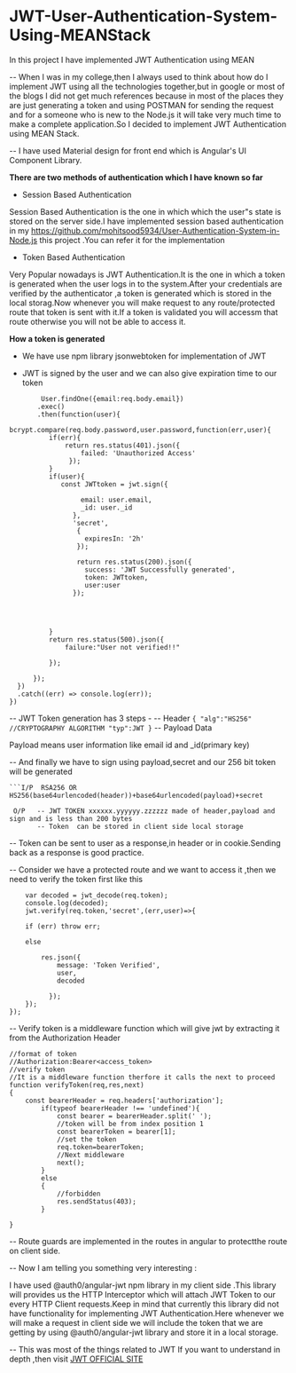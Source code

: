# JWT-User-Authentication-System-Using-MEANStack
In this project I have implemented JWT Authentication using MEAN

-- When I was in my college,then I always used to think about how do I implement JWT using all the technologies together,but in google or most of the blogs I did not get much references because in most of the places they are just generating a token and using POSTMAN for sending the request and for a someone who is new to the Node.js it will take very much time to make a complete application.So I decided to implement JWT Authentication using MEAN Stack.

-- I have used Material design for front end which is Angular's UI Component Library. 

**There are two methods of authentication which I have known so far**

- Session Based Authentication

Session Based Authentication is the one in which which the user"s state is stored on the server side.I have implemented session based authentication in my https://github.com/mohitsood5934/User-Authentication-System-in-Node.js this project .You can refer it for the implementation

- Token Based Authentication

Very Popular nowadays is JWT Authentication.It is the one in which a token is generated when the user logs in to the system.After your credentials are verified by the authenticator ,a token is generated which is stored in the local storag.Now whenever you will make request to any route/protected route that token is sent with it.If a token is validated you will accessm that route otherwise you will not be able to access it.


**How a token is generated**

-  We have use npm library jsonwebtoken for implementation of JWT

-  JWT is signed by the user and we can also give expiration time to our token 
 
  ``` router.post("/signin",function(req,res){
          User.findOne({email:req.body.email})
         .exec()
         .then(function(user){
         bcrypt.compare(req.body.password,user.password,function(err,user){
            if(err){
                return res.status(401).json({
                    failed: 'Unauthorized Access' 
                 });
            }
            if(user){
               const JWTtoken = jwt.sign({
                   
                    email: user.email,
                    _id: user._id
                  },
                  'secret',
                   {
                     expiresIn: '2h'
                   });

                   return res.status(200).json({
                     success: 'JWT Successfully generated',
                     token: JWTtoken,
                     user:user
                  });
                  
                   

                
            }
            return res.status(500).json({
                failure:"User not verified!!"

            });

        });
    })
    .catch((err) => console.log(err));
})
```

--  JWT Token generation has 3 steps -
  -- Header 
     ```
     {
     "alg":"HS256" //CRYPTOGRAPHY ALGORITHM
     "typ":JWT
     }
     ```
  --  Payload Data
     
  Payload means user information like email id and _id(primary key)
  
  --  And finally we have to sign using payload,secret and our 256 bit token will be generated
  
  
    ```I/P  RSA256 OR HS256(base64urlencoded(header))+base64urlencoded(payload)+secret
     
     O/P   -- JWT TOKEN xxxxxx.yyyyyy.zzzzzz made of header,payload and sign and is less than 200 bytes
           -- Token  can be stored in client side local storage
       
 --  Token can be sent to user as a response,in header or in cookie.Sending back as a response is good practice.
 
 
--   Consider we have a protected route and we want to access it ,then we need to verify the token first like this

```router.get('/protectedRoute',verifyToken,function(req,res){
    var decoded = jwt_decode(req.token);
    console.log(decoded);
    jwt.verify(req.token,'secret',(err,user)=>{
    
    if (err) throw err;
    
    else
 
        res.json({
            message: 'Token Verified',
            user,
            decoded
          
          });
    });
});
```

--  Verify token is a middleware function which will give jwt by extracting it from the Authorization Header

```
//format of token
//Authorization:Bearer<access_token>
//verify token
//It is a middleware function therfore it calls the next to proceed
function verifyToken(req,res,next)
{
	const bearerHeader = req.headers['authorization'];
		if(typeof bearerHeader !== 'undefined'){
            const bearer = bearerHeader.split(' ');
            //token will be from index position 1
            const bearerToken = bearer[1];
            //set the token
            req.token=bearerToken;
            //Next middleware
            next();
		}
		else
		{
			//forbidden
			res.sendStatus(403);
		}

}
```
-- Route guards are implemented in the routes in angular to protectthe route on client side.

-- Now I am telling you something very interesting :
 
   I have used  @auth0/angular-jwt npm library in my client side .This library will provides us the HTTP Interceptor which will attach   JWT Token to our every HTTP Client requests.Keep in mind that currently this library did not have functionality for implementing JWT Authentication.Here whenever we  will make a request in client side we will include the token that we are getting by using @auth0/angular-jwt library and store it in a local storage.


--  This was most of the things related to JWT 
   If you want to understand in depth ,then visit [JWT OFFICIAL SITE](https://jwt.io/introduction/)
            
            
            
            
            
            
            
            
          
  

